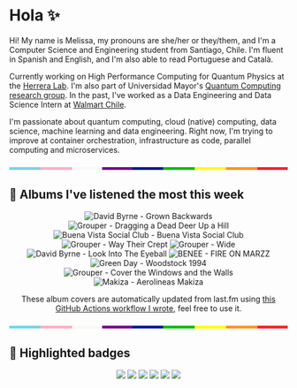 # Hola ✨
Hi! My name is Melissa, my pronouns are she/her or they/them, and I'm a Computer Science and Engineering student from Santiago, Chile. I'm fluent in Spanish and English, and I'm also able to read Portuguese and Català.

Currently working on High Performance Computing for Quantum Physics at the [Herrera Lab](http://fherreralab.com/). I'm also part of Universidad Mayor's [Quantum Computing research group](https://www.diariomayor.cl/ciencia-um/docentes-y-estudiantes-crean-el-primer-grupo-de-computacion-cuantica-u-mayor.html). In the past, I've worked as a Data Engineering and Data Science Intern at [Walmart Chile](https://github.com/walmartdigital/).

I'm passionate about quantum computing, cloud (native) computing, data science, machine learning and data engineering. Right now, I'm trying to improve at container orchestration, infrastructure as code, parallel computing and microservices.

<img src="hr.png" width="100%" height="5px">

## 🎵 Albums I've listened the most this week
<!-- lastfm -->
<p align="center"><img src="https://lastfm.freetls.fastly.net/i/u/64s/254e2ed0799a218db9f476ffe4b54a72.jpg" title="David Byrne - Grown Backwards"> <img src="https://lastfm.freetls.fastly.net/i/u/64s/c03e014f960b452a808d3167335876c6.png" title="Grouper - Dragging a Dead Deer Up a Hill"> <img src="https://lastfm.freetls.fastly.net/i/u/64s/7cca22966906be978ef06b1db481bd87.jpg" title="Buena Vista Social Club - Buena Vista Social Club"> <img src="https://lastfm.freetls.fastly.net/i/u/64s/160e777bddee4afbbe127f5e9accbab0.jpg" title="Grouper - Way Their Crept"> <img src="https://lastfm.freetls.fastly.net/i/u/64s/6531304035b44fad9d455c477799e666.jpg" title="Grouper - Wide"> <img src="https://lastfm.freetls.fastly.net/i/u/64s/f5ece1d252b04b689ff6b821c1f0c395.jpg" title="David Byrne - Look Into The Eyeball"> <img src="https://lastfm.freetls.fastly.net/i/u/64s/806323c613f4318e4d29c86c25f8468b.jpg" title="BENEE - FIRE ON MARZZ"> <img src="https://lastfm.freetls.fastly.net/i/u/64s/3192a82d2dc99bc42d9fa9dd02f280e4.jpg" title="Green Day - Woodstock 1994"> <img src="https://lastfm.freetls.fastly.net/i/u/64s/5fb0ed8c165249b4ab6541872242abd3.png" title="Grouper - Cover the Windows and the Walls"> <img src="https://lastfm.freetls.fastly.net/i/u/64s/1a34f6bb47144c409f7862eafe6f5654.jpg" title="Makiza - Aerolineas Makiza"> </p>

<p align="center">These album covers are automatically updated from last.fm using <a href="https://github.com/marketplace/actions/lastfm-to-markdown">this GitHub Actions workflow I wrote</a>, feel free to use it.</p>

<img src="hr.png" width="100%" height="5px">

## 🏅 Highlighted badges
<p align="center" style="vertical-align:middle;">
  <a href="https://www.credly.com/badges/c8caff74-4c34-4211-affe-8bd7692771c8"><img src="https://images.credly.com/size/100x100/images/cf9b772d-7cf9-4c11-9aa7-46ab006f0ce6/IBM_Quantum_Challenge_2021_Achievement_V2.png"></a>
  <a href="https://www.credly.com/badges/52a4021b-34e6-413d-a4bd-cc29d3a686f6"><img src="https://images.credly.com/size/100x100/images/28944969-813a-43b9-944f-7910111ce764/Professional_Certificate_-_Data_Science.png"></a>
  <a href="https://www.credly.com/badges/cfeca386-7b9d-487f-8e2b-b3cfa069c734"><img src="https://images.credly.com/size/100x100/images/ac4daa48-1924-4dc5-80cf-ede5a08bac51/Data_Science_Foundations_Specialization.png"></a>
  <a href="https://www.credly.com/badges/0372a945-8a67-4d57-9643-b46b8dbf2fa6"><img src="https://images.credly.com/size/100x100/images/4a5f4849-54ae-461f-97ad-cb9c9a04eb63/Adv_Data_Science_Specialization.png"></a>
  <a href="https://www.credly.com/badges/348acaad-19d1-4f5a-8a6f-145d80dca3dc"><img src="https://images.credly.com/size/100x100/images/1dee8dee-d779-462e-9fd4-df5119546349/Build_Smart_on_Kubernetes_World_Tour.png"></a>
  <a href="https://google.qwiklabs.com/public_profiles/9fac59c2-c0f1-4b5c-b207-47c9cd7d6072"><img src="https://cdn.qwiklabs.com/GHzcYBb00JYUF9Rgf3D9A4inwRHYnFtISMvcRlb%2FClU%3D" width="100px"></a>
</p>
